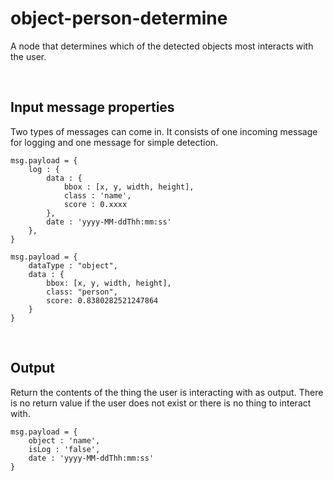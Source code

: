 # object-person-determine

A node that determines which of the detected objects most interacts with the user.

<br>

## Input message properties
Two types of messages can come in. It consists of one incoming message for logging and one message for simple detection.
```
msg.payload = {
    log : {
        data : {
            bbox : [x, y, width, height],
            class : 'name',
            score : 0.xxxx
        },
        date : 'yyyy-MM-ddThh:mm:ss'
    },
}
```
```
msg.payload = {
    dataType : "object",
    data : {
  		bbox: [x, y, width, height],
  		class: "person",
		score: 0.8380282521247864
	}
}
```

<br>

## Output
Return the contents of the thing the user is interacting with as output.
There is no return value if the user does not exist or there is no thing to interact with.

```
msg.payload = {
    object : 'name',
    isLog : 'false',
    date : 'yyyy-MM-ddThh:mm:ss'
}
```
